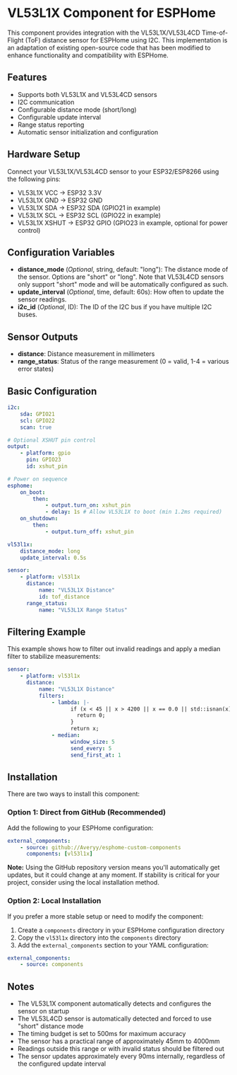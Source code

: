 # VL53L1X Component for ESPHome

This component provides integration with the VL53L1X/VL53L4CD Time-of-Flight (ToF) distance sensor for ESPHome using I2C. This implementation is an adaptation of existing open-source code that has been modified to enhance functionality and compatibility with ESPHome.

## Features

-   Supports both VL53L1X and VL53L4CD sensors
-   I2C communication
-   Configurable distance mode (short/long)
-   Configurable update interval
-   Range status reporting
-   Automatic sensor initialization and configuration

## Hardware Setup

Connect your VL53L1X/VL53L4CD sensor to your ESP32/ESP8266 using the following pins:

-   VL53L1X VCC → ESP32 3.3V
-   VL53L1X GND → ESP32 GND
-   VL53L1X SDA → ESP32 SDA (GPIO21 in example)
-   VL53L1X SCL → ESP32 SCL (GPIO22 in example)
-   VL53L1X XSHUT → ESP32 GPIO (GPIO23 in example, optional for power control)

## Configuration Variables

-   **distance_mode** (_Optional_, string, default: "long"): The distance mode of the sensor. Options are "short" or "long". Note that VL53L4CD sensors only support "short" mode and will be automatically configured as such.
-   **update_interval** (_Optional_, time, default: 60s): How often to update the sensor readings.
-   **i2c_id** (_Optional_, ID): The ID of the I2C bus if you have multiple I2C buses.

## Sensor Outputs

-   **distance**: Distance measurement in millimeters
-   **range_status**: Status of the range measurement (0 = valid, 1-4 = various error states)

## Basic Configuration

```yaml
i2c:
    sda: GPIO21
    scl: GPIO22
    scan: true

# Optional XSHUT pin control
output:
    - platform: gpio
      pin: GPIO23
      id: xshut_pin

# Power on sequence
esphome:
    on_boot:
        then:
            - output.turn_on: xshut_pin
            - delay: 1s # Allow VL53L1X to boot (min 1.2ms required)
    on_shutdown:
        then:
            - output.turn_off: xshut_pin

vl53l1x:
    distance_mode: long
    update_interval: 0.5s

sensor:
    - platform: vl53l1x
      distance:
          name: "VL53L1X Distance"
          id: tof_distance
      range_status:
          name: "VL53L1X Range Status"
```

## Filtering Example

This example shows how to filter out invalid readings and apply a median filter to stabilize measurements:

```yaml
sensor:
    - platform: vl53l1x
      distance:
          name: "VL53L1X Distance"
          filters:
              - lambda: |-
                    if (x < 45 || x > 4200 || x == 0.0 || std::isnan(x)) {
                      return 0;
                    }
                    return x;
              - median:
                    window_size: 5
                    send_every: 5
                    send_first_at: 1
```

## Installation

There are two ways to install this component:

### Option 1: Direct from GitHub (Recommended)

Add the following to your ESPHome configuration:

```yaml
external_components:
    - source: github://Averyy/esphome-custom-components
      components: [vl53l1x]
```

**Note:** Using the GitHub repository version means you'll automatically get updates, but it could change at any moment. If stability is critical for your project, consider using the local installation method.

### Option 2: Local Installation

If you prefer a more stable setup or need to modify the component:

1. Create a `components` directory in your ESPHome configuration directory
2. Copy the `vl53l1x` directory into the `components` directory
3. Add the `external_components` section to your YAML configuration:

```yaml
external_components:
    - source: components
```

## Notes

-   The VL53L1X component automatically detects and configures the sensor on startup
-   The VL53L4CD sensor is automatically detected and forced to use "short" distance mode
-   The timing budget is set to 500ms for maximum accuracy
-   The sensor has a practical range of approximately 45mm to 4000mm
-   Readings outside this range or with invalid status should be filtered out
-   The sensor updates approximately every 90ms internally, regardless of the configured update interval
